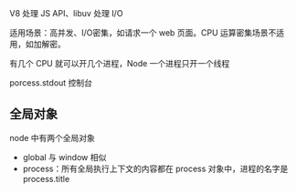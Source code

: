 V8 处理 JS API、libuv 处理 I/O

适用场景：高并发、I/O密集，如请求一个 web 页面。CPU 运算密集场景不适用，如加解密。

有几个 CPU 就可以开几个进程，Node 一个进程只开一个线程

porcess.stdout 控制台

## 全局对象
node 中有两个全局对象

- global 与 window 相似
- process：所有全局执行上下文的内容都在 process 对象中，进程的名字是 process.title
